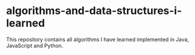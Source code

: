 # algorithms-and-data-structures-i-learned
This repository contains all algorithms I have learned implemented in Java, JavaScript and Python. 
